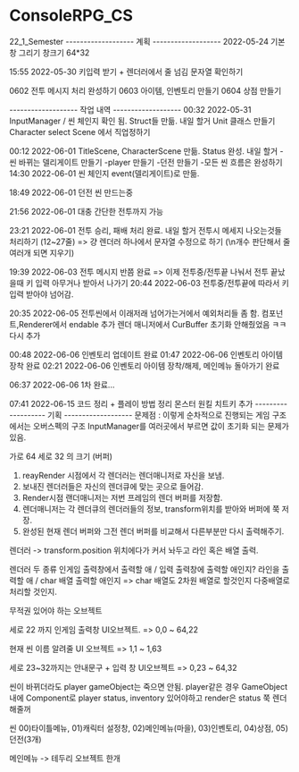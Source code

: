 # ConsoleRPG_CS
 22_1_Semester
------------------- 계획 ------------------- 
2022-05-24	기본 창 그리기
		창크기 64*32




15:55 2022-05-30	키입력 받기 + 렌더러에서 줄 넘김 문자열 확인하기

0602 전투 메시지 처리 완성하기
0603 아이템, 인벤토리 만들기
0604 상점 만들기

------------------- 작업 내역 ------------------- 
00:32 2022-05-31		InputManager / 씬 체인지 확인 됨.
			Struct들 만듦.
	내일 할거	 	Unit 클래스 만들기
			Character select Scene 에서 직업정하기
		
00:12 2022-06-01		TitleScene, CharacterScene 만듦.
			Status 완성.
	내일 할거		-씬 바뀌는 델리게이트 만들기
			-player 만들기
			-던전 만들기
			-모든 씬 흐름은 완성하기
14:30 2022-06-01		씬 체인지 event(델리게이트)로 만듦.

18:49 2022-06-01		던전 씬 만드는중

21:56 2022-06-01		대충 간단한 전투까지 가능

23:21 2022-06-01		전투 승리, 패배 처리 완료.
	내일 할거		전투시 메세지 나오는것들 처리하기
				(12~27줄)
				=> 걍 렌더러 하나에서 문자열 수정으로 하기
				(\n개수 판단해서 줄 여러개 되면 지우기)

19:39 2022-06-03		전투 메시지 반쯤 완료
			=> 이제 전투중/전투끝 나눠서 전투 끝났을때 키 입력 아무거나 받아서 나가기
20:44 2022-06-03		전투중/전투끝에 따라서 키입력 받아야 넘어감.

20:35 2022-06-05		전투씬에서 이래저래 넘어가는거에서 예외처리들 좀 함.
			컴포넌트,Renderer에서 endable 추가
			렌더 매니저에서 CurBuffer 초기화 안해줬었음 ㅋㅋ 다시 추가

00:48 2022-06-06		인벤토리 업데이트 완료
01:47 2022-06-06		인벤토리 아이템 장착 완료
02:21 2022-06-06		인벤토리 아이템 장착/해제, 메인메뉴 돌아가기 완료

06:37 2022-06-06		1차 완료...	

07:41 2022-06-15		코드 정리 + 플레이 방법 정리
			몬스터 원킬 치트키 추가 
------------------- 기획 ------------------- 
문제점 :  이렇게 순차적으로 진행되는 게임 구조에서는 오버스펙의 구조
	InputManager를 여러곳에서 부르면 값이 초기화 되는 문제가 있음.
	


가로 64 세로 32 의 크기 (버퍼)

1. reayRender 시점에서 각 렌더러는 렌더매니저로 자신을 보냄.
2. 보내진 렌더러들은 자신의 렌더큐에 맞는 곳으로 들어감.
3. Render시점 랜더매니저는 저번 프레임의 렌더 버퍼를 저장함.
4. 렌더매니저는 각 렌더큐의 렌더러들의 정보, transform위치를 받아와 버퍼에 쭉 저장.
5. 완성된 현재 렌더 버퍼와 그전 렌더 버퍼를 비교해서 다른부분만 다시 출력해주기.

렌더러 -> transform.position 위치에다가 커서 놔두고 라인 혹은 배열 출력.


렌더러 두 종류
	인게임 출력창에서 출력할 애 / 입력 출력창에 출력할 애인지?
	라인을 출력할 애 / char 배열 출력할 애인지
				=> char 배열도 2차원 배열로 할것인지 다중배열로 처리할 것인지.

무적권 있어야 하는 오브젝트


세로 22 까지 인게임 출력창 UI오브젝트. 
	=> 0,0 ~ 64,22

현재 씬 이름 알려줄 UI 오브젝트
	=> 1,1 ~ 1,63

세로 23~32까지는 안내문구 + 입력 창 UI오브젝트
	=> 0,23 ~ 64,32

씬이 바뀌더라도 player gameObject는 죽으면 안됨.
player같은 경우 GameObject내에 Component로 player status, inventory 있어야하고
					render은 status 쭉 렌더 해줄꺼

씬
00)타이틀메뉴, 01)캐릭터 설정창, 02)메인메뉴(마을), 03)인벤토리, 04)상점, 05)던전(3개)

메인메뉴 -> 테두리 오브젝트 한개




